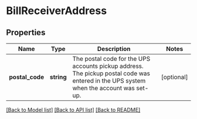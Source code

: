 # BillReceiverAddress

## Properties
Name | Type | Description | Notes
------------ | ------------- | ------------- | -------------
**postal_code** | **string** | The postal code for the UPS accounts pickup address. The pickup postal code was entered in the UPS system when the account was set-up. | [optional] 

[[Back to Model list]](../../README.md#documentation-for-models) [[Back to API list]](../../README.md#documentation-for-api-endpoints) [[Back to README]](../../README.md)

